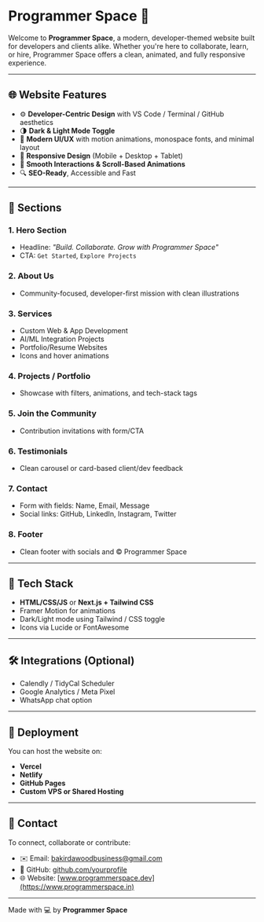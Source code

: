 
# Programmer Space 🚀

Welcome to **Programmer Space**, a modern, developer-themed website built for developers and clients alike. Whether you're here to collaborate, learn, or hire, Programmer Space offers a clean, animated, and fully responsive experience.

---

## 🌐 Website Features

- ⚙️ **Developer-Centric Design** with VS Code / Terminal / GitHub aesthetics
- 🌗 **Dark & Light Mode Toggle**
- 🎨 **Modern UI/UX** with motion animations, monospace fonts, and minimal layout
- 📱 **Responsive Design** (Mobile + Desktop + Tablet)
- 💬 **Smooth Interactions & Scroll-Based Animations**
- 🔍 **SEO-Ready**, Accessible and Fast

---

## 📄 Sections

### 1. Hero Section
- Headline: *"Build. Collaborate. Grow with Programmer Space"*
- CTA: `Get Started`, `Explore Projects`

### 2. About Us
- Community-focused, developer-first mission with clean illustrations

### 3. Services
- Custom Web & App Development
- AI/ML Integration Projects
- Portfolio/Resume Websites
- Icons and hover animations

### 4. Projects / Portfolio
- Showcase with filters, animations, and tech-stack tags

### 5. Join the Community
- Contribution invitations with form/CTA

### 6. Testimonials
- Clean carousel or card-based client/dev feedback

### 7. Contact
- Form with fields: Name, Email, Message
- Social links: GitHub, LinkedIn, Instagram, Twitter

### 8. Footer
- Clean footer with socials and © Programmer Space

---

## 🔧 Tech Stack

- **HTML/CSS/JS** or **Next.js + Tailwind CSS**
- Framer Motion for animations
- Dark/Light mode using Tailwind / CSS toggle
- Icons via Lucide or FontAwesome

---

## 🛠 Integrations (Optional)

- Calendly / TidyCal Scheduler
- Google Analytics / Meta Pixel
- WhatsApp chat option

---

## 🚀 Deployment

You can host the website on:
- **Vercel**
- **Netlify**
- **GitHub Pages**
- **Custom VPS or Shared Hosting**

---

## 📩 Contact

To connect, collaborate or contribute:
- ✉️ Email: bakirdawoodbusiness@gmail.com
- 🔗 GitHub: [github.com/yourprofile](https://github.com/bakirdawood)
- 🌐 Website: [www.programmerspace.dev](https://www.programmerspace.in)

---

Made with 💻 by **Programmer Space**
